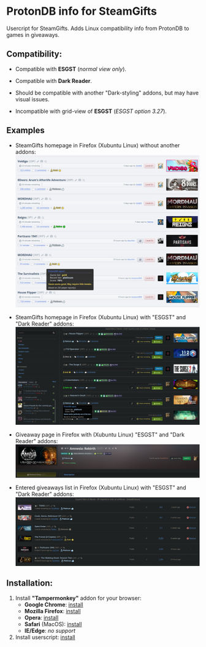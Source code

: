 # ProtonDB info for SteamGifts

Usercript for SteamGifts. Adds Linux compatibility info from ProtonDB to games in giveaways.

## Compatibility:
* Compatible with **ESGST** (*normal view only*).
* Compatible with **Dark Reader**.

* Should be compatible with another "Dark-styling" addons, but may have visual issues.

* Incompatible with grid-view of **ESGST** (*ESGST option 3.27*).

## Examples
* SteamGifts homepage in Firefox (Xubuntu Linux) without another addons:
![Preview](https://raw.githubusercontent.com/Xeloses/sg-protondb-info/master/img/linux-firefox.jpg)

* SteamGifts homepage in Firefox (Xubuntu Linux) with "ESGST" and "Dark Reader" addons:
![Preview](https://raw.githubusercontent.com/Xeloses/sg-protondb-info/master/img/linux-firefox-esgst-darkreader.jpg)

* Giveaway page in Firefox with (Xubuntu Linux) "ESGST" and "Dark Reader" addons:
![Preview](https://raw.githubusercontent.com/Xeloses/sg-protondb-info/master/img/linux-firefox-esgst-darkreader--single.png)

* Entered giveaways list in Firefox (Xubuntu Linux) with "ESGST" and "Dark Reader" addons:
![Preview](https://raw.githubusercontent.com/Xeloses/sg-protondb-info/master/img/linux-firefox-esgst-darkreader--entered.jpg)

## Installation:
1. Install **"Tampermonkey"** addon for your browser:
    * **Google Chrome**: [install](https://chrome.google.com/webstore/detail/tampermonkey/dhdgffkkebhmkfjojejmpbldmpobfkfo)
    * **Mozilla Firefox**: [install](https://addons.mozilla.org/ru/firefox/addon/tampermonkey/)
    * **Opera**: [install](https://addons.opera.com/en/extensions/details/tampermonkey-beta/)
    * **Safari** (MacOS): [install](https://apps.apple.com/us/app/tampermonkey/id1482490089)
    * **IE/Edge**: *no support*
2. Install userscript: [install](https://raw.githubusercontent.com/Xeloses/sg-protondb-info/master/sg-protondb-info.user.js)
